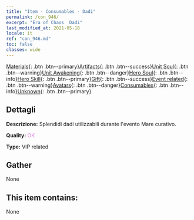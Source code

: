 ```yaml
---
title: "Item - Consumables - Dadi"
permalink: /con_946/
excerpt: "Era of Chaos  Dadi"
last_modified_at: 2021-05-18
locale: it
ref: "con_946.md"
toc: false
classes: wide
---
```

 [Materials](/ItemsIT/){: .btn .btn--primary}[Artifacts](/ItemsIT/Artifacts/){: .btn .btn--success}[Unit Soul](/ItemsIT/UnitSoul/){: .btn .btn--warning}[Unit Awakening](/ItemsIT/UnitAwakening/){: .btn .btn--danger}[Hero Soul](/ItemsIT/HeroSoul/){: .btn .btn--info}[Hero Skill](/ItemsIT/HeroSkill/){: .btn .btn--primary}[Gift](/ItemsIT/Gift/){: .btn .btn--success}[Event related](/ItemsIT/Events/){: .btn .btn--warning}[Avatars](/ItemsIT/Avatars/){: .btn .btn--danger}[Consumables](/ItemsIT/Consumables/){: .btn .btn--info}[Unknown](/ItemsIT/Unknown/){: .btn .btn--primary}

## Dettagli
 **Descrizione:** Splendidi dadi utilizzabili durante l'evento Mare curativo.

 **Quality:** <span style="color: #DA70D6">OK</span>

 **Type:** VIP related

## Gather

  None

## This item contains:

  None

